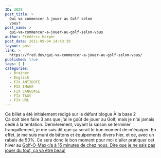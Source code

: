 ```yaml
---
ID: 3029
post_title: >
  Qui va commencer à jouer au Golf selon
  vous?
post_name: >
  qui-va-commencer-a-jouer-au-golf-selon-vous
author: Frédéric Harper
post_date: 2011-09-04 14:43:30
layout: post
link: >
  https://fred.dev/qui-va-commencer-a-jouer-au-golf-selon-vous/
published: true
tags: [ ]
categories:
  - Brainer
  - English
  - FIX ANTIDOTE
  - FIX IMAGE
  - FIX LANGUAGE
  - FIX TAGS
  - FIX URL
---
```

<div id="deadblog">Ce billet a été initialement rédigé sur le défunt blogue À la base 2</div>
Ça doit bien faire 3 ans que j'ai le goût de jouer au Golf, mais je n'ai jamais cédé à la tentation. Dernièrement, voyant la saison se terminer tranquillement, je me suis dit que ça serait le bon moment de m'équiper. En effet, je me suis muni de bâtons et équipements divers hier, et ce, avec un rabais de 50%. Ce sera donc le bon moment pour moi d'aller pratiquer cet hiver au <a title="Golf-O-Max Dorval" href="https://www.golfomaxdorval.com/golf/index.html">Golf-O-Max&lt;/a à 15 minutes de chez nous. Dire que je ne sais pas jouer du tout, ça va être beau!</a>